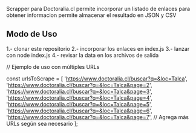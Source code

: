 Scrapper para Doctoralia.cl
permite incorporar un listado de enlaces para obtener informacion
permite almacenar el resultado en JSON y CSV

Modo de Uso
----------

1.- clonar este repositorio
2.- incorporar los enlaces en index.js
3.- lanzar con node index.js
4.- revisar la data en los archivos de salida

// Ejemplo de uso con múltiples URLs 

const urlsToScrape = [
  'https://www.doctoralia.cl/buscar?q=&loc=Talca',
  'https://www.doctoralia.cl/buscar?q=&loc=Talca&page=2',
  'https://www.doctoralia.cl/buscar?q=&loc=Talca&page=3',
  'https://www.doctoralia.cl/buscar?q=&loc=Talca&page=4',
  'https://www.doctoralia.cl/buscar?q=&loc=Talca&page=5',
  'https://www.doctoralia.cl/buscar?q=&loc=Talca&page=6',
  'https://www.doctoralia.cl/buscar?q=&loc=Talca&page=7',
  // Agrega más URLs según sea necesario
];
